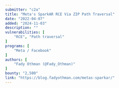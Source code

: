 ```yaml
---
submitter: "c2a"
title: "Meta's SparkAR RCE Via ZIP Path Traversal"
date: "2022-04-07"
added: "2024-11-03"
description: ""
vulnerabilities: [
    "RCE", "Path traversal"
]
programs: [
    "Meta / Facebook"
]
authors: [
    "Fady Othman (@Fady_Othman)"
]
bounty: "2,500"
link: "https://blog.fadyothman.com/metas-sparkar/"
---
```




